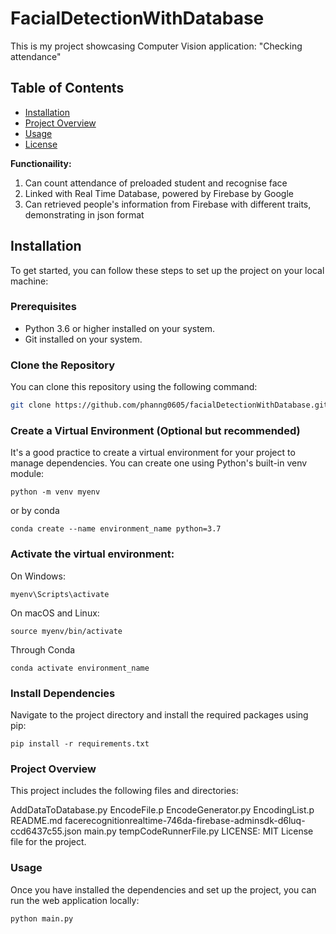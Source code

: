 # FacialDetectionWithDatabase
This is my project showcasing Computer Vision application: "Checking attendance"

## Table of Contents

- [Installation](#installation)
- [Project Overview](#project-overview)
- [Usage](#usage)
- [License](#license)

**Functionaility:**
1. Can count attendance of preloaded student and recognise face
2. Linked with Real Time Database, powered by Firebase by Google
3. Can retrieved people's information from Firebase with different traits, demonstrating in json format

## Installation

To get started, you can follow these steps to set up the project on your local machine:

### Prerequisites

- Python 3.6 or higher installed on your system.
- Git installed on your system.

### Clone the Repository

You can clone this repository using the following command:

```bash
git clone https://github.com/phanng0605/facialDetectionWithDatabase.git
```

### Create a Virtual Environment (Optional but recommended)
It's a good practice to create a virtual environment for your project to manage dependencies. You can create one using Python's built-in venv module:
```
python -m venv myenv
```
or by conda 
```
conda create --name environment_name python=3.7
```

### Activate the virtual environment:

On Windows:
```
myenv\Scripts\activate
```

On macOS and Linux:
```
source myenv/bin/activate
```

Through Conda
```
conda activate environment_name
```
### Install Dependencies
Navigate to the project directory and install the required packages using pip:
```
pip install -r requirements.txt
```

### Project Overview
This project includes the following files and directories:

AddDataToDatabase.py
EncodeFile.p
EncodeGenerator.py
EncodingList.p
README.md
facerecognitionrealtime-746da-firebase-adminsdk-d6luq-ccd6437c55.json
main.py
tempCodeRunnerFile.py
LICENSE: MIT License file for the project.

### Usage
Once you have installed the dependencies and set up the project, you can run the web application locally:
```
python main.py
```


